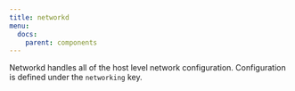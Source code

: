 ```yaml
---
title: networkd
menu:
  docs:
    parent: components
---
```


Networkd handles all of the host level network configuration.
Configuration is defined under the `networking` key.
